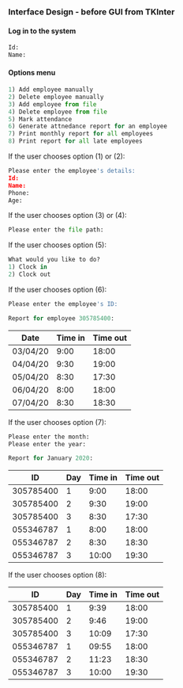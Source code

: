 ### Interface Design - before GUI from TKInter
#### Log in to the system

```python
Id:
Name:
```
#### Options menu
```python
1) Add employee manually
2) Delete employee manually
3) Add employee from file
4) Delete employee from file
5) Mark attendance
6) Generate attnedance report for an employee
7) Print monthly report for all employees
8) Print report for all late employees
```
If the user chooses option (1) or (2):
```python
Please enter the employee's details:
Id:
Name:
Phone:
Age:
```
If the user chooses option (3) or (4):
```python
Please enter the file path:
```
If the user chooses option (5):
```python
What would you like to do?
1) Clock in
2) Clock out
```
If the user chooses option (6):
```python
Please enter the employee's ID:
```
```python
Report for employee 305785400:
```
  Date   | Time in | Time out |
 ------ | ------- | -------- |
 03/04/20     | 9:00  | 18:00
  04/04/20    | 9:30  | 19:00
  05/04/20    | 8:30  | 17:30
  06/04/20 | 8:00 | 18:00
  07/04/20 | 8:30| 18:30

If the user chooses option (7):
```python
Please enter the month: 
Please enter the year:
```
```python
Report for January 2020: 
```
|    ID  |  Day   | Time in | Time out |
| ------- | ------ | ------- | -------- |
| 305785400  | 1     | 9:00  | 18:00
| 305785400 | 2    | 9:30  | 19:00
| 305785400    | 3    | 8:30  | 17:30
| 055346787 | 1 | 8:00 | 18:00
|055346787 | 2 | 8:30| 18:30
|055346787 |3 | 10:00|19:30

If the user chooses option (8):

|    ID  |  Day   | Time in | Time out |
| ------- | ------ | ------- | -------- |
| 305785400  | 1     | 9:39  | 18:00
| 305785400 | 2    | 9:46| 19:00
| 305785400    | 3    | 10:09  | 17:30
| 055346787 | 1 | 09:55 | 18:00
|055346787 | 2 | 11:23| 18:30
|055346787 |3 | 10:00|19:30